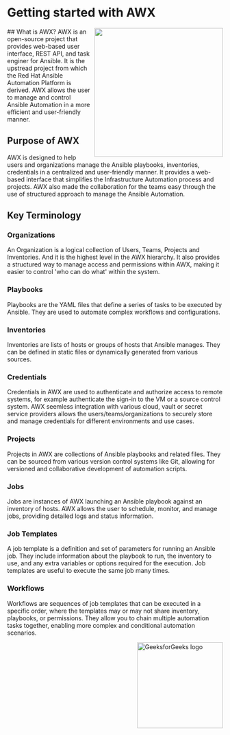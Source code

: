 # Getting started with AWX
<img src="https://github.com/user-attachments/assets/51407902-6747-4e44-8f27-1f7428ee798f" align="right" width="300">
## What is AWX?
AWX is an open-source project that provides web-based user interface, REST API, and task enginer for Ansible. 
It is the upstread project from which the Red Hat Ansible Automation Platform is derived. AWX allows the user to manage and control Ansible Automation in a more efficient and user-friendly manner.

## Purpose of AWX
AWX is designed to help users and organizations manage the Ansible playbooks, inventories, credentials in a centralized and user-friendly manner. It provides a web-based interface that simplifies the Infrastructure Automation process and projects. AWX also made the collaboration for the teams easy through the use of structured approach to manage the Ansible Automation.

## Key Terminology
### Organizations
An Organization is a logical collection of Users, Teams, Projects and Inventories. And it is the highest level in the AWX hierarchy. It also provides a structured way to manage access and permissions within AWX, making it easier to control 'who can do what' within the system. 
### Playbooks
Playbooks are the YAML files that define a series of tasks to be executed by Ansible. They are used to automate complex workflows and configurations.
### Inventories
Inventories are lists of hosts or groups of hosts that Ansible manages. They can be defined in static files or dynamically generated from various sources.
### Credentials
Credentials in AWX are used to authenticate and authorize access to remote systems, for example authenticate the sign-in to the VM or a source control system. AWX seemless integration with various cloud, vault or secret service providers allows the users/teams/organizations to securely store and manage credentials for different environments and use cases. 
### Projects
Projects in AWX are collections of Ansible playbooks and related files. They can be sourced from various version control systems like Git, allowing for versioned and collaborative development of automation scripts.
### Jobs
Jobs are instances of AWX launching an Ansible playbook against an inventory of hosts. AWX allows the user to schedule, monitor, and manage jobs, providing detailed logs and status information.
### Job Templates
A job template is a definition and set of parameters for running an Ansible job. They include information about the playbook to run, the inventory to use, and any extra variables or options required for the execution.
Job templates are useful to execute the same job many times. 
### Workflows
Workflows are sequences of job templates that can be executed in a specific order, where the templates may or may not share inventory, playbooks, or permissions. They allow you to chain multiple automation tasks together, enabling more complex and conditional automation scenarios.

<img src="https://github.com/user-attachments/assets/a6932193-b997-46ac-8339-e75d89168f19" alt="GeeksforGeeks logo" align="right" width="200">



